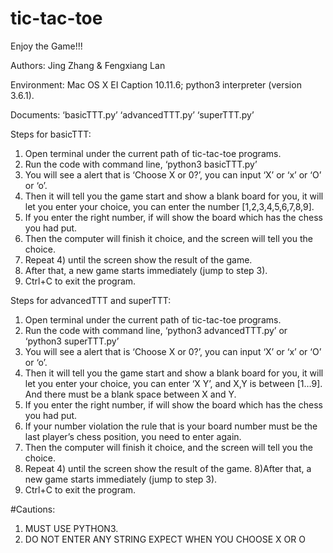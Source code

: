 # tic-tac-toe

Enjoy the Game!!!

Authors: Jing Zhang & Fengxiang Lan

Environment: Mac OS X EI Caption 10.11.6; python3 interpreter (version 3.6.1).

Documents: 
‘basicTTT.py’ 
‘advancedTTT.py’
‘superTTT.py’

Steps for basicTTT:
1) Open terminal under the current path of tic-tac-toe programs.
2) Run the code with command line, ‘python3 basicTTT.py’
3) You will see a alert that is ‘Choose X or 0?’, you can input ‘X’ or ‘x’ or ‘O’ or ‘o’.
4) Then it will tell you the game start and show a blank board for you, it will let you enter your choice, you can enter the number [1,2,3,4,5,6,7,8,9].
5) If you enter the right number, if will show the board which has the chess you had put.
6) Then the computer will finish it choice, and the screen will tell you the choice.
7) Repeat 4) until the screen show the result of the game.
8) After that, a new game starts immediately (jump to step 3).
9) Ctrl+C to exit the program.

Steps for advancedTTT and superTTT:
1) Open terminal under the current path of tic-tac-toe programs.
2) Run the code with command line, ‘python3 advancedTTT.py’ or ‘python3 superTTT.py’
3) You will see a alert that is ‘Choose X or 0?’, you can input ‘X’ or ‘x’ or ‘O’ or ‘o’.
4) Then it will tell you the game start and show a blank board for you, it will let you enter your choice, you can enter ‘X Y’, and X,Y is between [1…9]. And there must be a blank space between X and Y.
5) If you enter the right number, if will show the board which has the chess you had put.
6) If your number violation the rule that is your board number must be the last player’s chess position, you need to enter again.
7) Then the computer will finish it choice, and the screen will tell you the choice.
8) Repeat 4) until the screen show the result of the game.
8)After that, a new game starts immediately (jump to step 3).
9) Ctrl+C to exit the program.

#Cautions:
1) MUST USE PYTHON3.
2) DO NOT ENTER ANY STRING EXPECT WHEN YOU CHOOSE X OR O
